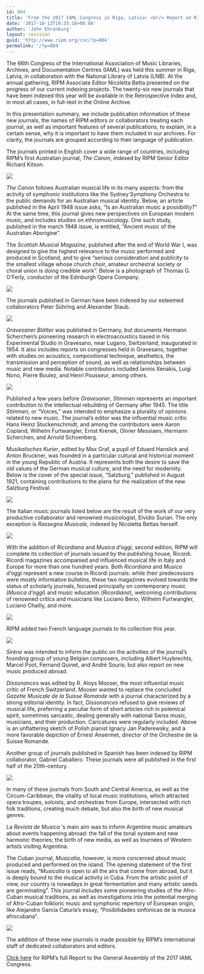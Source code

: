 ```yaml
---
id: 804
title: 'From the 2017 IAML Congress in Riga, Latvia: <br/> Report on RIPM&#8217;s Current Journal Indexing Project'
date: '2017-10-13T19:35:16+00:00'
author: 'John Ehrenburg'
layout: revision
guid: 'http://www.ripm.org/cnc/?p=804'
permalink: '/?p=804'
---
```


The 66th Congress of the International Association of Music Libraries, Archives, and Documentation Centres (IAML) was held this summer in Riga, Latvia, in collaboration with the National Library of Latvia (LNB). At the annual gathering, RIPM Associate Editor Nicoletta Betta presented on the progress of our current indexing projects. The twenty-six new journals that have been indexed this year will be available in the Retrospective Index and, in most all cases, in full-text in the Online Archive.

In this presentation summary, we include publication information of these new journals, the names of RIPM editors or collaborators treating each journal, as well as important features of several publications, to explain, in a certain sense, why it is important to have them included in our archives. For clarity, the journals are grouped according to their language of publication.

The journals printed in English cover a wide range of countries, including RIPM’s first Australian journal, *The Canon,* indexed by RIPM Senior Editor Richard Kitson.

![](http://www.ripm.org/cnc/wp-content/uploads/2017/10/1-IAML-2017-1.jpg)

*The Canon* follows Australian musical life in its many aspects: from the activity of symphonic institutions like the Sydney Symphony Orchestra to the public demands for an Australian musical identity. Below, an article published in the April 1948 issue asks, “Is an Australian music a possibility?” At the same time, this journal gives new perspectives on European modern music, and includes studies on ethnomusicology. One such study, published in the march 1948 issue, is entitled, “Ancient music of the Australian Aborigine”.

The *Scottish Musical Magazine*, published after the end of World War I, was designed to give the highest relevance to the music performed and produced in Scotland, and to give “serious consideration and publicity to the smallest village whose church choir, amateur orchestral society or choral union is doing credible work”. Below is a photograph of Thomas G. O’Ferly, conductor of the Edinburgh Opera Company.

![](http://www.ripm.org/cnc/wp-content/uploads/2017/10/2-IAML-2017.jpg)

The journals published in German have been indexed by our esteemed collaborators Peter Sühring and Alexander Staub.

![](http://www.ripm.org/cnc/wp-content/uploads/2017/10/3-IAML-2017.jpg)

*Gravesaner Blätter* was published in Germany, but documents Hermann Scherchen’s pioneering research in electroacoustics based in his Experimental Studio in Gravesano, near Lugano, Switzerland, inaugurated in 1954. It also includes reports on congresses held in Gravesano, together with studies on acoustics, compositional technique, aesthetics, the transmission and perception of sound, as well as relationships between music and new media. Notable contributors included Iannis Xenakis, Luigi Nono, Pierre Boulez, and Henri Pousseur, among others.

![](http://www.ripm.org/cnc/wp-content/uploads/2017/10/4-IAML-2017.jpg)

Published a few years before *Gravesaner*, *Stimmen* represents an important contribution to the intellectual rebuilding of Germany after 1945. The title *Stimmen,* or “Voices,” was intended to emphasize a plurality of opinions related to new music. The journal’s editor was the influential music critic Hans Heinz Stuckenschmidt, and among the contributors were Aaron Copland, Wilhelm Furtwangler, Ernst Krenek, Olivier Messiaen, Hermann Scherchen, and Arnold Schoenberg.

*Musikalisches Kurier*, edited by Max Graf, a pupil of Eduard Hanslick and Anton Bruckner, was founded in a particular cultural and historical moment in the young Republic of Austria. It represents both the desire to save the old values of the German musical culture, and the need for modernity. Below is the cover of the special issue, “Salzburg,” published in August 1921, containing contributions to the plans for the realization of the new Salzburg Festival.

![](http://www.ripm.org/cnc/wp-content/uploads/2017/10/5-IAML-2017.jpg)

The Italian music journals listed below are the result of the work of our very productive collaborator and renowned musicologist, Elvidio Surian. The only exception is *Rassegna Musicale*, indexed by Nicoletta Bettas herself.

![](http://www.ripm.org/cnc/wp-content/uploads/2017/10/6-IAML-2017.jpg)

With the addition of *Ricordiana* and *Musica d’oggi,* second edition, RIPM will complete its collection of journals issued by the publishing house, Ricordi. Ricordi magazines accompanied and influenced musical life in Italy and Europe for more than one hundred years. Both *Ricordiana* and *Musica d’oggi* represent a new course in Ricordi journals: while their predecessors were mostly informative bulletins, these two magazines evolved towards the status of scholarly journals, focused principally on contemporary music (*Musica d’oggi*) and music education (*Ricordiana*), welcoming contributions of renowned critics and musicians like Luciano Berio, Wilhelm Furtwangler, Luciano Chailly, and more.

![](http://www.ripm.org/cnc/wp-content/uploads/2017/10/7-IAML-2017.jpg)

RIPM added two French language journals to its collection this year.

![](http://www.ripm.org/cnc/wp-content/uploads/2017/10/8-IAML-2017.jpg)

*Sirène* was intended to inform the public on the activities of the journal’s founding group of young Belgian composers, including Albert Huybrechts, Marcel Poot, Fernand Quinet, and André Souris; but also report on new music produced abroad.

*Dissonances* was edited by R. Aloys Mooser, the most influential music critic of French Switzerland. Mooser wanted to replace the concluded *Gazette Musicale de la Suisse Romande* with a journal characterized by a strong editorial identity. In fact, *Dissonances* refused to give reviews of musical life, preferring a peculiar form of short articles rich in polemical spirit, sometimes sarcastic, dealing generally with national Swiss music, musicians, and their production. Caricatures were regularly included. Above is an unflattering sketch of Polish pianist Ignacy Jan Paderewsky, and a more favorable depiction of Ernest Ansermet, director of the Orchestre de la Suisse Romande.

Another group of journals published in Spanish has been indexed by RIPM collaborator, Gabriel Caballero. These journals were all published in the first half of the 20th-century.

![](http://www.ripm.org/cnc/wp-content/uploads/2017/10/9-IAML-2017.jpg)

In many of these journals from South and Central America, as well as the Circum-Caribbean, the vitality of local music institutions, which attracted opera troupes, soloists, and orchestras from Europe, intersected with rich folk traditions, creating much debate, but also the birth of new musical genres.

La *Revista de Musica* ‘s main aim was to inform Argentine music amateurs about events happening abroad: the fall of the tonal system and new harmonic theories; the birth of new media, as well as tournées of Western artists visiting Argentina.

 The Cuban journal, *Musicalia,* however, is more concerned about music produced and performed on the island. The opening statement of the first issue reads, “*Musicalia* is open to all the airs that come from abroad, but it is deeply bound to the musical activity in Cuba. From the artistic point of view, our country is nowadays in great fermentation and many artistic seeds are germinating”. This journal includes some pioneering studies of the Afro-Cuban musical traditions, as well as investigations into the potential merging of Afro-Cuban folkloric music and symphonic repertory of European origin, like Alejandro Garcia Caturla’s essay, “Posibilidades sinfonicas de la musica afrocubana”.

![](http://www.ripm.org/cnc/wp-content/uploads/2017/10/10-IAML-2017.jpg)

The addition of these new journals is made possible by RIPM’s international staff of dedicated collaborators and editors.

[Click here](http://www.iaml.info/sites/default/files/pdf/ripm.pdf) for RIPM’s full Report to the General Assembly of the 2017 IAML Congress.